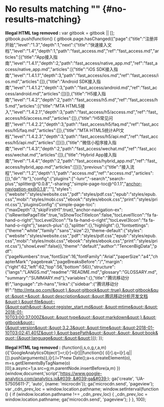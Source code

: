 # No results matching &quot;&quot; {#no-results-matching}

**Illegal HTML tag removed :** var gitbook = gitbook || []; gitbook.push(function() { gitbook.page.hasChanged({&quot;page&quot;:{&quot;title&quot;:&quot;注册并开始&quot;,&quot;level&quot;:&quot;1.3&quot;,&quot;depth&quot;:1,&quot;next&quot;:{&quot;title&quot;:&quot;快速接入文档&quot;,&quot;level&quot;:&quot;1.4&quot;,&quot;depth&quot;:1,&quot;path&quot;:&quot;fast_access.md&quot;,&quot;ref&quot;:&quot;fast_access.md&quot;,&quot;articles&quot;:[{&quot;title&quot;:&quot;App接入指南&quot;,&quot;level&quot;:&quot;1.4.1&quot;,&quot;depth&quot;:2,&quot;path&quot;:&quot;fast_access/native_app.md&quot;,&quot;ref&quot;:&quot;fast_access/native_app.md&quot;,&quot;articles&quot;:[{&quot;title&quot;:&quot;iOS SDK接入指南&quot;,&quot;level&quot;:&quot;1.4.1.1&quot;,&quot;depth&quot;:3,&quot;path&quot;:&quot;fast_access/ios.md&quot;,&quot;ref&quot;:&quot;fast_access/ios.md&quot;,&quot;articles&quot;:[]},{&quot;title&quot;:&quot;Android SDK接入指南&quot;,&quot;level&quot;:&quot;1.4.1.2&quot;,&quot;depth&quot;:3,&quot;path&quot;:&quot;fast_access/android.md&quot;,&quot;ref&quot;:&quot;fast_access/android.md&quot;,&quot;articles&quot;:[]}]},{&quot;title&quot;:&quot;H5接入指南&quot;,&quot;level&quot;:&quot;1.4.2&quot;,&quot;depth&quot;:2,&quot;path&quot;:&quot;fast_access/h5.md&quot;,&quot;ref&quot;:&quot;fast_access/h5.md&quot;,&quot;articles&quot;:[{&quot;title&quot;:&quot;MTA HTML5接入&quot;,&quot;level&quot;:&quot;1.4.2.1&quot;,&quot;depth&quot;:3,&quot;path&quot;:&quot;fast_access/h5/access.md&quot;,&quot;ref&quot;:&quot;fast_access/h5/access.md&quot;,&quot;articles&quot;:[]},{&quot;title&quot;:&quot;H5常见问题&quot;,&quot;level&quot;:&quot;1.4.2.2&quot;,&quot;depth&quot;:3,&quot;path&quot;:&quot;fast_access/h5/faq.md&quot;,&quot;ref&quot;:&quot;fast_access/h5/faq.md&quot;,&quot;articles&quot;:[]},{&quot;title&quot;:&quot;MTA HTML5统计API文档&quot;,&quot;level&quot;:&quot;1.4.2.3&quot;,&quot;depth&quot;:3,&quot;path&quot;:&quot;fast_access/h5/api.md&quot;,&quot;ref&quot;:&quot;fast_access/h5/api.md&quot;,&quot;articles&quot;:[]}]},{&quot;title&quot;:&quot;微信小程序接入指南&quot;,&quot;level&quot;:&quot;1.4.3&quot;,&quot;depth&quot;:2,&quot;path&quot;:&quot;fast_access/wechat.md&quot;,&quot;ref&quot;:&quot;fast_access/wechat.md&quot;,&quot;articles&quot;:[]},{&quot;title&quot;:&quot;Hybrid App接入指南&quot;,&quot;level&quot;:&quot;1.4.4&quot;,&quot;depth&quot;:2,&quot;path&quot;:&quot;fast_access/hybrid_app.md&quot;,&quot;ref&quot;:&quot;fast_access/hybrid_app.md&quot;,&quot;articles&quot;:[]}]},&quot;previous&quot;:{&quot;title&quot;:&quot;接入流程&quot;,&quot;level&quot;:&quot;1.2&quot;,&quot;depth&quot;:1,&quot;path&quot;:&quot;access.md&quot;,&quot;ref&quot;:&quot;access.md&quot;,&quot;articles&quot;:[]},&quot;dir&quot;:&quot;ltr&quot;},&quot;config&quot;:{&quot;plugins&quot;:[&quot;-lunr&quot;,&quot;-search&quot;,&quot;search-plus&quot;,&quot;splitter@^0.0.8&quot;,&quot;-sharing&quot;,&quot;simple-page-toc@^0.1.1&quot;,&quot;anchor-navigation-ex@0.1.8&quot;,&quot;&quot;],&quot;styles&quot;:{&quot;website&quot;:&quot;styles/website.css&quot;,&quot;pdf&quot;:&quot;styles/pdf.css&quot;,&quot;epub&quot;:&quot;styles/epub.css&quot;,&quot;mobi&quot;:&quot;styles/mobi.css&quot;,&quot;ebook&quot;:&quot;styles/ebook.css&quot;,&quot;print&quot;:&quot;styles/print.css&quot;},&quot;pluginsConfig&quot;:{&quot;simple-page-toc&quot;:{&quot;maxDepth&quot;:3,&quot;skipFirstH1&quot;:true},&quot;anchor-navigation-ex&quot;:{&quot;isRewritePageTitle&quot;:true,&quot;isShowTocTitleIcon&quot;:false,&quot;tocLevel1Icon&quot;:&quot;fa fa-hand-o-right&quot;,&quot;tocLevel2Icon&quot;:&quot;fa fa-hand-o-right&quot;,&quot;tocLevel3Icon&quot;:&quot;fa fa-hand-o-right&quot;},&quot;search-plus&quot;:{},&quot;splitter&quot;:{},&quot;highlight&quot;:{},&quot;fontsettings&quot;:{&quot;theme&quot;:&quot;white&quot;,&quot;family&quot;:&quot;sans&quot;,&quot;size&quot;:2},&quot;theme-default&quot;:{&quot;styles&quot;:{&quot;website&quot;:&quot;styles/website.css&quot;,&quot;pdf&quot;:&quot;styles/pdf.css&quot;,&quot;epub&quot;:&quot;styles/epub.css&quot;,&quot;mobi&quot;:&quot;styles/mobi.css&quot;,&quot;ebook&quot;:&quot;styles/ebook.css&quot;,&quot;print&quot;:&quot;styles/print.css&quot;},&quot;showLevel&quot;:false}},&quot;theme&quot;:&quot;default&quot;,&quot;author&quot;:&quot;TencenBigData&quot;,&quot;pdf&quot;:{&quot;pageNumbers&quot;:true,&quot;fontSize&quot;:16,&quot;fontFamily&quot;:&quot;Arial&quot;,&quot;paperSize&quot;:&quot;a4&quot;,&quot;chapterMark&quot;:&quot;pagebreak&quot;,&quot;pageBreaksBefore&quot;:&quot;/&quot;,&quot;margin&quot;:{&quot;right&quot;:62,&quot;left&quot;:62,&quot;top&quot;:56,&quot;bottom&quot;:56}},&quot;structure&quot;:{&quot;langs&quot;:&quot;LANGS.md&quot;,&quot;readme&quot;:&quot;README.md&quot;,&quot;glossary&quot;:&quot;GLOSSARY.md&quot;,&quot;summary&quot;:&quot;SUMMARY.md&quot;},&quot;variables&quot;:{},&quot;title&quot;:&quot;腾讯移动分析&quot;,&quot;language&quot;:&quot;zh-hans&quot;,&quot;links&quot;:{&quot;sidebar&quot;:{&quot;腾讯移动分析&quot;:&quot;http://mta.qq.com/&quot;},&quot;gitbook&quot;:true},&quot;gitbook&quot;:&quot;*&quot;,&quot;description&quot;:&quot;腾讯移动分析开发文档&quot;},&quot;file&quot;:{&quot;path&quot;:&quot;register_start.md&quot;,&quot;mtime&quot;:&quot;2018-01-10T03:00:37.000Z&quot;,&quot;type&quot;:&quot;markdown&quot;},&quot;gitbook&quot;:{&quot;version&quot;:&quot;3.2.3&quot;,&quot;time&quot;:&quot;2018-01-10T03:02:41.401Z&quot;},&quot;basePath&quot;:&quot;.&quot;,&quot;book&quot;:{&quot;language&quot;:&quot;&quot;}}); });

**Illegal HTML tag removed :** (function(i,s,o,g,r,a,m){i[&#039;GoogleAnalyticsObject&#039;]=r;i[r]=i[r]||function(){ (i[r].q=i[r].q||[]).push(arguments)},i[r].l=1*new Date();a=s.createElement(o), m=s.getElementsByTagName(o)[0];a.async=1;a.src=g;m.parentNode.insertBefore(a,m) })(window,document,&#039;script&#039;,&#039;https://www.google-analytics.com/analytics.js&#039;,&#039;ga&#039;); ga(&#039;create&#039;, &#039;UA-57505611-7&#039;, &#039;auto&#039;, {name: &#039;microcdn&#039;}); ga(&#039;microcdn.send&#039;, &#039;pageview&#039;); var _cdn_prev_loc = window.location.pathname; window.setInterval(function () { if (window.location.pathname !== _cdn_prev_loc) { _cdn_prev_loc = window.location.pathname; ga(&#039;microcdn.send&#039;, &#039;pageview&#039;); } }, 100);
